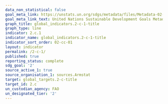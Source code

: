 ```yaml
---
data_non_statistical: false
goal_meta_link: https://unstats.un.org/sdgs/metadata/files/Metadata-02-0C-01.pdf
goal_meta_link_text: United Nations Sustainable Development Goals Metadata (pdf 232kB)
graph_title: global_indicators.2-c-1-title
graph_type: line
indicator: 2.c.1
indicator_name: global_indicators.2-c-1-title
indicator_sort_order: 02-cc-01
layout: indicator
permalink: /2-c-1/
published: true
reporting_status: complete
sdg_goal: '2'
source_active_1: true
source_organisation_1: sources.Armstat
target: global_targets.2-c-title
target_id: 2.c
un_custodian_agency: FAO
un_designated_tier: '2'
---
```

